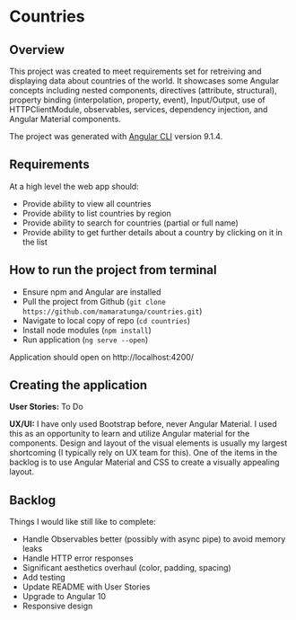 # Countries

## Overview

This project was created to meet requirements set for retreiving and displaying data about countries of the world. It showcases some Angular concepts including nested components, directives (attribute, structural), property binding (interpolation, property, event), Input/Output, use of HTTPClientModule, observables, services, dependency injection, and Angular Material components.

The project was generated with [Angular CLI](https://github.com/angular/angular-cli) version 9.1.4.

## Requirements

At a high level the web app should:

* Provide ability to view all countries
* Provide ability to list countries by region
* Provide ability to search for countries (partial or full name)
* Provide ability to get further details about a country by clicking on it in the list

## How to run the project from terminal

* Ensure npm and Angular are installed
* Pull the project from Github (`git clone https://github.com/mamaratunga/countries.git`)
* Navigate to local copy of repo (`cd countries`)
* Install node modules (`npm install`)
* Run application (`ng serve --open`)

Application should open on http://localhost:4200/

## Creating the application

**User Stories:** To Do

**UX/UI:** I have only used Bootstrap before, never Angular Material. I used this as an opportunity to learn and utilize Angular material for the components. Design and layout of the visual elements is usually my largest shortcoming (I typically rely on UX team for this). One of the items in the backlog is to use Angular Material and CSS to create a visually appealing layout.

## Backlog

Things I would like still like to complete:

* Handle Observables better (possibly with async pipe) to avoid memory leaks
* Handle HTTP error responses
* Significant aesthetics overhaul (color, padding, spacing)
* Add testing
* Update README with User Stories
* Upgrade to Angular 10
* Responsive design
